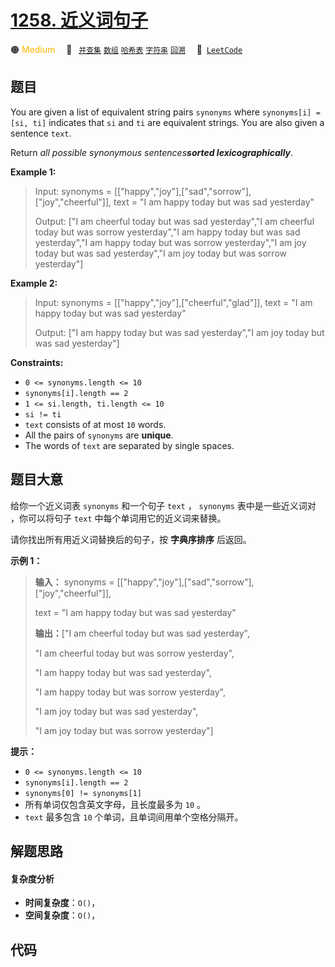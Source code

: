 # [1258. 近义词句子](https://leetcode.com/problems/synonymous-sentences)

🟠 <font color=#ffb800>Medium</font>&emsp; 🔖&ensp; [`并查集`](/tag/union-find.md) [`数组`](/tag/array.md) [`哈希表`](/tag/hash-table.md) [`字符串`](/tag/string.md) [`回溯`](/tag/backtracking.md)&emsp; 🔗&ensp;[`LeetCode`](https://leetcode.com/problems/synonymous-sentences)

## 题目

You are given a list of equivalent string pairs `synonyms` where `synonyms[i]
= [si, ti]` indicates that `si` and `ti` are equivalent strings. You are also
given a sentence `text`.

Return _all possible synonymous sentences**sorted lexicographically**_.



**Example 1:**

> Input: synonyms = [["happy","joy"],["sad","sorrow"],["joy","cheerful"]], text = "I am happy today but was sad yesterday"
> 
> Output: ["I am cheerful today but was sad yesterday","I am cheerful today but was sorrow yesterday","I am happy today but was sad yesterday","I am happy today but was sorrow yesterday","I am joy today but was sad yesterday","I am joy today but was sorrow yesterday"]

**Example 2:**

> Input: synonyms = [["happy","joy"],["cheerful","glad"]], text = "I am happy today but was sad yesterday"
> 
> Output: ["I am happy today but was sad yesterday","I am joy today but was sad yesterday"]

**Constraints:**

  * `0 <= synonyms.length <= 10`
  * `synonyms[i].length == 2`
  * `1 <= si.length, ti.length <= 10`
  * `si != ti`
  * `text` consists of at most `10` words.
  * All the pairs of `synonyms` are **unique**.
  * The words of `text` are separated by single spaces.


## 题目大意

给你一个近义词表 `synonyms` 和一个句子 `text` ， `synonyms` 表中是一些近义词对 ，你可以将句子 `text`
中每个单词用它的近义词来替换。

请你找出所有用近义词替换后的句子，按 **字典序排序**  后返回。



**示例 1：**

> 
> 
> 
> 
> 
> **输入：** synonyms = [["happy","joy"],["sad","sorrow"],["joy","cheerful"]],
> 
> text = "I am happy today but was sad yesterday"
> 
> **输出：**["I am cheerful today but was sad yesterday",
> 
> "I am cheerful today but was sorrow yesterday",
> 
> "I am happy today but was sad yesterday",
> 
> "I am happy today but was sorrow yesterday",
> 
> "I am joy today but was sad yesterday",
> 
> "I am joy today but was sorrow yesterday"]
> 
> 



**提示：**

  * `0 <= synonyms.length <= 10`
  * `synonyms[i].length == 2`
  * `synonyms[0] != synonyms[1]`
  * 所有单词仅包含英文字母，且长度最多为 `10` 。
  * `text` 最多包含 `10` 个单词，且单词间用单个空格分隔开。


## 解题思路

#### 复杂度分析

- **时间复杂度**：`O()`，
- **空间复杂度**：`O()`，

## 代码

```javascript

```